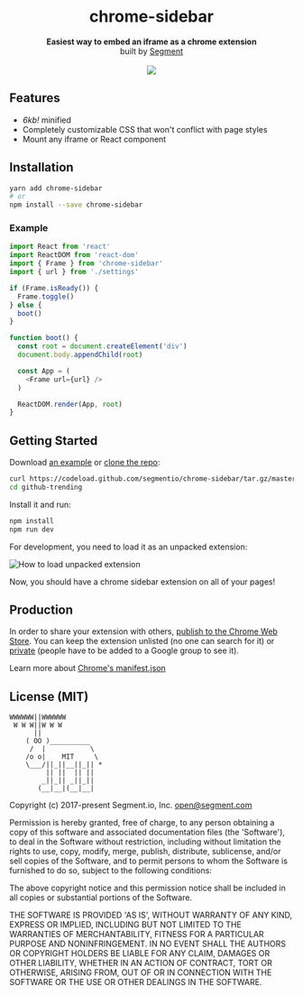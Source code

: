 <h1 align="center">chrome-sidebar</h1>
<p align="center">
<strong>Easiest way to embed an iframe as a chrome extension</strong>
<br>
built by <a href="https://open.segment.com">Segment</a>
<br><br>
<a href="https://npmjs.com/package/chrome-iframe-sheet"><img src="https://img.shields.io/npm/v/chrome-iframe-sheet.svg" /></a>
</p>

## Features

- *6kb!* minified
- Completely customizable CSS that won't conflict with page styles
- Mount any iframe or React component

## Installation

```bash
yarn add chrome-sidebar
# or
npm install --save chrome-sidebar
```

### Example

```javascript
import React from 'react'
import ReactDOM from 'react-dom'
import { Frame } from 'chrome-sidebar'
import { url } from './settings'

if (Frame.isReady()) {
  Frame.toggle()
} else {
  boot()
}

function boot() {
  const root = document.createElement('div')
  document.body.appendChild(root)

  const App = (
    <Frame url={url} />
  )

  ReactDOM.render(App, root)
}
```

## Getting Started

Download [an example](https://github.com/segmentio/chrome-sidebar/tree/master/examples/) or [clone the repo](https://github.com/segmentio/chrome-sidebar):

```bash
curl https://codeload.github.com/segmentio/chrome-sidebar/tar.gz/master | tar -xz --strip=2 chrome-sidebar-master/examples/github-trending
cd github-trending
```

Install it and run:

```bash
npm install
npm run dev
```

For development, you need to load it as an unpacked extension:

![How to load unpacked extension](https://i.imgur.com/yWVu30C.gifv)

Now, you should have a chrome sidebar extension on all of your pages!

## Production

In order to share your extension with others, [publish to the Chrome Web Store](https://developer.chrome.com/webstore/publish). You can keep the extension unlisted (no one can search for it) or [private](https://support.google.com/chrome/a/answer/2663860?hl=en) (people have to be added to a Google group to see it).

Learn more about [Chrome's manifest.json](https://developer.chrome.com/extensions/manifest)

## License (MIT)

```
WWWWWW||WWWWWW
 W W W||W W W
      ||
    ( OO )__________
     /  |           \
    /o o|    MIT     \
    \___/||_||__||_|| *
         || ||  || ||
        _||_|| _||_||
       (__|__|(__|__|
```
Copyright (c) 2017-present Segment.io, Inc. open@segment.com

Permission is hereby granted, free of charge, to any person obtaining a copy of this software and associated documentation files (the 'Software'), to deal in the Software without restriction, including without limitation the rights to use, copy, modify, merge, publish, distribute, sublicense, and/or sell copies of the Software, and to permit persons to whom the Software is furnished to do so, subject to the following conditions:

The above copyright notice and this permission notice shall be included in all copies or substantial portions of the Software.

THE SOFTWARE IS PROVIDED 'AS IS', WITHOUT WARRANTY OF ANY KIND, EXPRESS OR IMPLIED, INCLUDING BUT NOT LIMITED TO THE WARRANTIES OF MERCHANTABILITY, FITNESS FOR A PARTICULAR PURPOSE AND NONINFRINGEMENT. IN NO EVENT SHALL THE AUTHORS OR COPYRIGHT HOLDERS BE LIABLE FOR ANY CLAIM, DAMAGES OR OTHER LIABILITY, WHETHER IN AN ACTION OF CONTRACT, TORT OR OTHERWISE, ARISING FROM, OUT OF OR IN CONNECTION WITH THE SOFTWARE OR THE USE OR OTHER DEALINGS IN THE SOFTWARE.
